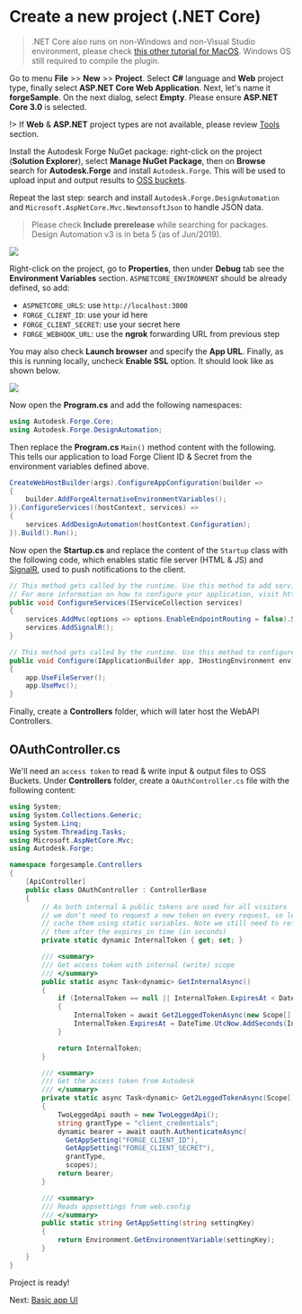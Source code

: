 # Create a new project (.NET Core)

> .NET Core also runs on non-Windows and non-Visual Studio environment, please check [this other tutorial for MacOS](https://github.com/augustogoncalves/dotnetcoreheroku). Windows OS still required to compile the plugin.

Go to menu **File** >> **New** >> **Project**. Select **C#** language and **Web** project type, finally select **ASP.NET Core Web Application**. Next, let's name it **forgeSample**. On the next dialog, select **Empty**. Please ensure **ASP.NET Core 3.0** is selected.

!> If **Web** & **ASP.NET** project types are not available, please review [Tools](environment/tools/net) section.

Install the Autodesk Forge NuGet package: right-click on the project (**Solution Explorer**), select **Manage NuGet Package**, then on **Browse** search for **Autodesk.Forge** and install `Autodesk.Forge`. This will be used to upload input and output results to [OSS buckets](https://forge.autodesk.com/en/docs/data/v2/developers_guide/basics/).

Repeat the last step: search and install `Autodesk.Forge.DesignAutomation` and `Microsoft.AspNetCore.Mvc.NewtonsoftJson` to handle JSON data. 

> Please check **Include prerelease** while searching for packages. Design Automation v3 is in beta 5 (as of Jun/2019).

![](_media/netcore/create_project.gif) 

Right-click on the project, go to **Properties**, then under **Debug** tab see the **Environment Variables** section. `ASPNETCORE_ENVIRONMENT` should be already defined, so add:

- `ASPNETCORE_URLS`: use `http://localhost:3000`
- `FORGE_CLIENT_ID`: use your id here
- `FORGE_CLIENT_SECRET`: use your secret here
- `FORGE_WEBHOOK_URL`: use the **ngrok** forwarding URL from previous step

You may also check **Launch browser** and specify the **App URL**. Finally, as this is running locally, uncheck **Enable SSL** option. It should look like as shown below.

![](_media/netcore/env_vars_da.png) 


Now open the **Program.cs** and add the following namespaces:

```csharp
using Autodesk.Forge.Core;
using Autodesk.Forge.DesignAutomation;
```

Then replace the **Program.cs** `Main()` method content with the following. This tells our application to load Forge Client ID & Secret from the environment variables defined above.

```csharp
CreateWebHostBuilder(args).ConfigureAppConfiguration(builder =>
{
    builder.AddForgeAlternativeEnvironmentVariables();
}).ConfigureServices((hostContext, services) =>
{
    services.AddDesignAutomation(hostContext.Configuration);
}).Build().Run();
```

Now open the **Startup.cs** and replace the content of the `Startup` class with the following code, which enables static file server (HTML & JS) and [SignalR](https://docs.microsoft.com/en-us/aspnet/core/signalr/introduction?view=aspnetcore-2.2), used to push notifications to the client.

```csharp
// This method gets called by the runtime. Use this method to add services to the container.
// For more information on how to configure your application, visit https://go.microsoft.com/fwlink/?LinkID=398940
public void ConfigureServices(IServiceCollection services)
{
    services.AddMvc(options => options.EnableEndpointRouting = false).SetCompatibilityVersion(CompatibilityVersion.Version_3_0).AddNewtonsoftJson();
    services.AddSignalR();
}

// This method gets called by the runtime. Use this method to configure the HTTP request pipeline.
public void Configure(IApplicationBuilder app, IHostingEnvironment env)
{
    app.UseFileServer();
    app.UseMvc();
}
```

Finally, create a **Controllers** folder, which will later host the WebAPI Controllers.

## OAuthController.cs

We'll need an `access token` to read & write input & output files to OSS Buckets. Under **Controllers** folder, create a `OAuthController.cs` file with the following content:

```csharp
using System;
using System.Collections.Generic;
using System.Linq;
using System.Threading.Tasks;
using Microsoft.AspNetCore.Mvc;
using Autodesk.Forge;

namespace forgesample.Controllers
{
    [ApiController]
    public class OAuthController : ControllerBase
    {
        // As both internal & public tokens are used for all visitors
        // we don't need to request a new token on every request, so let's
        // cache them using static variables. Note we still need to refresh
        // them after the expires_in time (in seconds)
        private static dynamic InternalToken { get; set; }

        /// <summary>
        /// Get access token with internal (write) scope
        /// </summary>
        public static async Task<dynamic> GetInternalAsync()
        {
            if (InternalToken == null || InternalToken.ExpiresAt < DateTime.UtcNow)
            {
                InternalToken = await Get2LeggedTokenAsync(new Scope[] { Scope.BucketCreate, Scope.BucketRead, Scope.BucketDelete, Scope.DataRead, Scope.DataWrite, Scope.DataCreate, Scope.CodeAll });
                InternalToken.ExpiresAt = DateTime.UtcNow.AddSeconds(InternalToken.expires_in);
            }

            return InternalToken;
        }

        /// <summary>
        /// Get the access token from Autodesk
        /// </summary>
        private static async Task<dynamic> Get2LeggedTokenAsync(Scope[] scopes)
        {
            TwoLeggedApi oauth = new TwoLeggedApi();
            string grantType = "client_credentials";
            dynamic bearer = await oauth.AuthenticateAsync(
              GetAppSetting("FORGE_CLIENT_ID"),
              GetAppSetting("FORGE_CLIENT_SECRET"),
              grantType,
              scopes);
            return bearer;
        }

        /// <summary>
        /// Reads appsettings from web.config
        /// </summary>
        public static string GetAppSetting(string settingKey)
        {
            return Environment.GetEnvironmentVariable(settingKey);
        }
    }
}
```

Project is ready!

Next: [Basic app UI](designautomation/html/)
